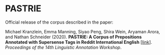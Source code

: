 # PASTRIE

Official release of the corpus described in the paper:

Michael Kranzlein, Emma Manning, Siyao Peng, Shira Wein, Aryaman Arora, and Nathan Schneider (2020).
**PASTRIE: A Corpus of Prepositions Annotated with Supersense Tags in Reddit International English** [[link](https://www.aclweb.org/anthology/2020.law-1.10/)].
_Proceedings of the 14th Linguistic Annotation Workshop_.
